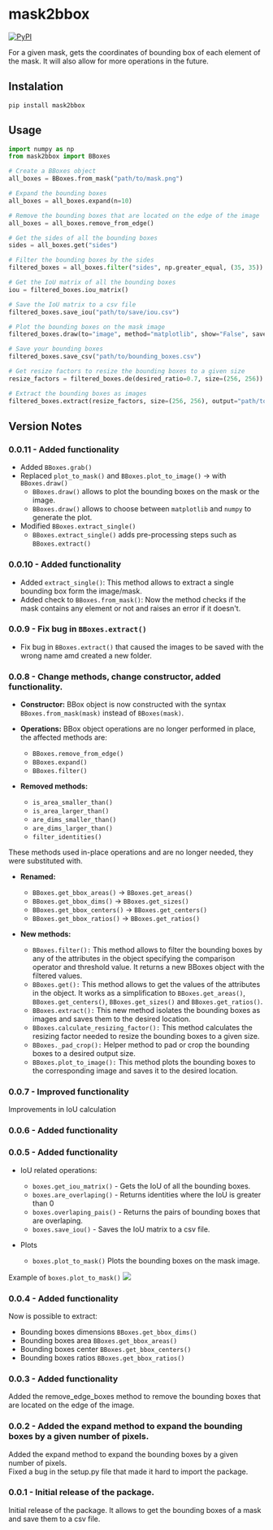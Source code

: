 # mask2bbox
[![PyPI](https://img.shields.io/pypi/v/mask2bbox?style=flat-square)](https://pypi.org/project/mask2bbox/)

For a given mask, gets the coordinates of bounding box of each element of the mask. It will also allow for more operations in the future.

## Instalation

`pip install mask2bbox`

## Usage

```python
import numpy as np
from mask2bbox import BBoxes

# Create a BBoxes object
all_boxes = BBoxes.from_mask("path/to/mask.png")

# Expand the bounding boxes
all_boxes = all_boxes.expand(n=10)

# Remove the bounding boxes that are located on the edge of the image
all_boxes = all_boxes.remove_from_edge()

# Get the sides of all the bounding boxes
sides = all_boxes.get("sides")

# Filter the bounding boxes by the sides
filtered_boxes = all_boxes.filter("sides", np.greater_equal, (35, 35))

# Get the IoU matrix of all the bounding boxes
iou = filtered_boxes.iou_matrix()

# Save the IoU matrix to a csv file
filtered_boxes.save_iou("path/to/save/iou.csv")

# Plot the bounding boxes on the mask image
filtered_boxes.draw(to="image", method="matplotlib", show="False", save="path/to/save/image.png")

# Save your bounding boxes
filtered_boxes.save_csv("path/to/bounding_boxes.csv")

# Get resize factors to resize the bounding boxes to a given size
resize_factors = filtered_boxes.de(desired_ratio=0.7, size=(256, 256))

# Extract the bounding boxes as images
filtered_boxes.extract(resize_factors, size=(256, 256), output="path/to/save/images")
```

## Version Notes
### 0.0.11 - Added functionality
- Added `BBoxes.grab()`
- Replaced `plot_to_mask()`  and `BBoxes.plot_to_image()` -> with `BBoxes.draw()` 
  - `BBoxes.draw()` allows to plot the bounding boxes on the mask or the image.
  - `BBoxes.draw()` allows to choose between `matplotlib` and `numpy` to generate the plot.
- Modified `BBoxes.extract_single()`
  - `BBoxes.extract_single()` adds pre-processing steps such as `BBoxes.extract()`

### 0.0.10 - Added functionality
- Added `extract_single()`: This method allows to extract a single bounding box form the image/mask.
- Added check to `BBoxes.from_mask()`: Now the method checks if the mask contains any element or not and raises an error if it doesn't.

### 0.0.9 - Fix bug in `BBoxes.extract()`
- Fix bug in `BBoxes.extract()` that caused the images to be saved with the wrong name amd created a new folder.

### 0.0.8 - Change methods, change constructor, added functionality. 
- **Constructor:** BBox object is now constructed with the syntax `BBoxes.from_mask(mask)` instead of `BBoxes(mask)`.
- **Operations:** BBox object operations are no longer performed in place, the affected methods are:
  - `BBoxes.remove_from_edge()`
  - `BBoxes.expand()`
  - `BBoxes.filter()`

- **Removed methods:**
  - `is_area_smaller_than()`
  - `is_area_larger_than()`
  - `are_dims_smaller_than()`
  - `are_dims_larger_than()`
  - `filter_identities()`  

These methods used in-place operations and are no longer needed, they were substituted with.  
- **Renamed:**
  - `BBoxes.get_bbox_areas()` -> `BBoxes.get_areas()`
  - `BBoxes.get_bbox_dims()` -> `BBoxes.get_sizes()`
  - `BBoxes.get_bbox_centers()` -> `BBoxes.get_centers()`
  - `BBoxes.get_bbox_ratios()` -> `BBoxes.get_ratios()`
  
- **New methods:**
  - `BBoxes.filter():` This method allows to filter the bounding boxes by any of the attributes in the object specifying the comparison operator and threshold value. It returns a new BBoxes object with the filtered values.
  - `BBoxes.get():` This method allows to get the values of the attributes in the object. It works as a simplification to `BBoxes.get_areas()`, `BBoxes.get_centers()`, `BBoxes.get_sizes()` and `BBoxes.get_ratios()`.
  - `BBoxes.extract():` This new method isolates the bounding boxes as images and saves them to the desired location.
  - `BBoxes.calculate_resizing_factor():` This method calculates the resizing factor needed to resize the bounding boxes to a given size.
  - `BBoxes._pad_crop():` Helper method to pad or crop the bounding boxes to a desired output size.
  - `BBoxes.plot_to_image():` This method plots the bounding boxes to the corresponding image and saves it to the desired location.


### 0.0.7 - Improved functionality
Improvements in IoU calculation

### 0.0.6 - Added functionality

### 0.0.5 - Added functionality

- IoU related operations:
  - `boxes.get_iou_matrix()` - Gets the IoU of all the bounding boxes.
  - `boxes.are_overlaping()` - Returns identities where the IoU is greater than 0
  - `boxes.overlaping_pais()` - Returns the pairs of bounding boxes that are overlaping.
  - `boxes.save_iou()` - Saves the IoU matrix to a csv file.

- Plots
  - `boxes.plot_to_mask()` Plots the bounding boxes on the mask image.

Example of `boxes.plot_to_mask()`
![](tests/plot.png)

### 0.0.4 - Added functionality
Now is possible to extract:
- Bounding boxes dimensions `BBoxes.get_bbox_dims()`
- Bounding boxes area `BBoxes.get_bbox_areas()`
- Bounding boxes center `BBoxes.get_bbox_centers()`
- Bounding boxes ratios `BBoxes.get_bbox_ratios()`

### 0.0.3 - Added functionality  
Added the remove_edge_boxes method to remove the bounding boxes that are located on the edge of the image.

### 0.0.2 - Added the expand method to expand the bounding boxes by a given number of pixels.
Added the expand method to expand the bounding boxes by a given number of pixels.  
Fixed a bug in the setup.py file that made it hard to import the package.

### 0.0.1 - Initial release of the package.
Initial release of the package. It allows to get the bounding boxes of a mask and save them to a csv file.
